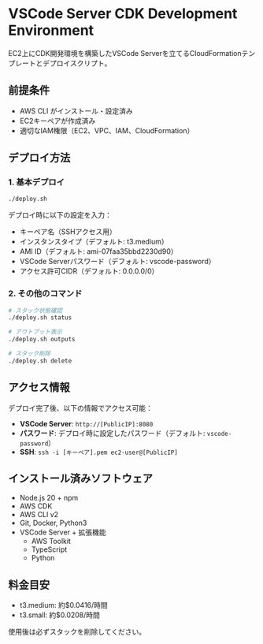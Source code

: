# VSCode Server CDK Development Environment

EC2上にCDK開発環境を構築したVSCode Serverを立てるCloudFormationテンプレートとデプロイスクリプト。

## 前提条件

- AWS CLI がインストール・設定済み
- EC2キーペアが作成済み
- 適切なIAM権限（EC2、VPC、IAM、CloudFormation）

## デプロイ方法

### 1. 基本デプロイ
```bash
./deploy.sh
```

デプロイ時に以下の設定を入力：
- キーペア名（SSHアクセス用）
- インスタンスタイプ（デフォルト: t3.medium）
- AMI ID（デフォルト: ami-07faa35bbd2230d90）
- VSCode Serverパスワード（デフォルト: vscode-password）
- アクセス許可CIDR（デフォルト: 0.0.0.0/0）

### 2. その他のコマンド
```bash
# スタック状態確認
./deploy.sh status

# アウトプット表示
./deploy.sh outputs

# スタック削除
./deploy.sh delete
```

## アクセス情報

デプロイ完了後、以下の情報でアクセス可能：

- **VSCode Server**: `http://[PublicIP]:8080`
- **パスワード**: デプロイ時に設定したパスワード（デフォルト: `vscode-password`）
- **SSH**: `ssh -i [キーペア].pem ec2-user@[PublicIP]`

## インストール済みソフトウェア

- Node.js 20 + npm
- AWS CDK
- AWS CLI v2
- Git, Docker, Python3
- VSCode Server + 拡張機能
  - AWS Toolkit
  - TypeScript
  - Python

## 料金目安

- t3.medium: 約$0.0416/時間
- t3.small: 約$0.0208/時間

使用後は必ずスタックを削除してください。
